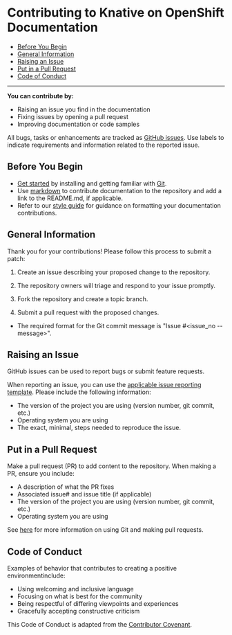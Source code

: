 # Contributing to Knative on OpenShift Documentation

* [Before You Begin](#Before-You-Begin)
* [General Information](#General-Information)
* [Raising an Issue](#Raising-an-Issue)
* [Put in a Pull Request](#Put-in-a-Pull-Request)
* [Code of Conduct](#Code-of-Conduct)

-----------------------------

**You can contribute by:**
- Raising an issue you find in the documentation 
- Fixing issues by opening a pull request
- Improving documentation or code samples

All bugs, tasks or enhancements are tracked as [GitHub issues](https://github.com/openshift-knative/docs/issues). Use labels to indicate requirements and information related to the reported issue.

## Before You Begin

* [Get started](/contributing/proc_git-set-up.md) by installing and getting familiar with [Git](https://git-scm.com/doc).
* Use [markdown](https://www.markdownguide.org/) to contribute documentation to the repository and add a link to the README.md, if applicable. 
* Refer to our [style guide](/contributing/ref_documentation-styling.md) for guidance on formatting your documentation contributions.

## General Information

Thank you for your contributions! Please follow this process to submit a patch:

1. Create an issue describing your proposed change to the repository.

1. The repository owners will triage and respond to your issue promptly.

1. Fork the repository and create a topic branch.

1. Submit a pull request with the proposed changes.

- The required format for the Git commit message is "Issue #<issue_no -- message>".


## Raising an Issue

GitHub issues can be used to report bugs or submit feature requests.

When reporting an issue, you can use the [applicable issue reporting template](https://github.com/openshift-knative/docs/issues/new/choose). Please include the following information:

* The version of the project you are using (version number, git commit, etc.)
* Operating system you are using
* The exact, minimal, steps needed to reproduce the issue. 


## Put in a Pull Request

Make a pull request (PR) to add content to the repository. When making a PR, ensure you include:

* A description of what the PR fixes
* Associated issue# and issue title (if applicable)
* The version of the project you are using (version number, git commit, etc.)
* Operating system you are using

See [here](/contributing/proc_git-set-up.md) for more information on using Git and making pull requests.


## Code of Conduct

Examples of behavior that contributes to creating a positive environmentinclude:

* Using welcoming and inclusive language
* Focusing on what is best for the community
* Being respectful of differing viewpoints and experiences
* Gracefully accepting constructive criticism

This Code of Conduct is adapted from the [Contributor Covenant](http://contributor-covenant.org/version/1/4).
